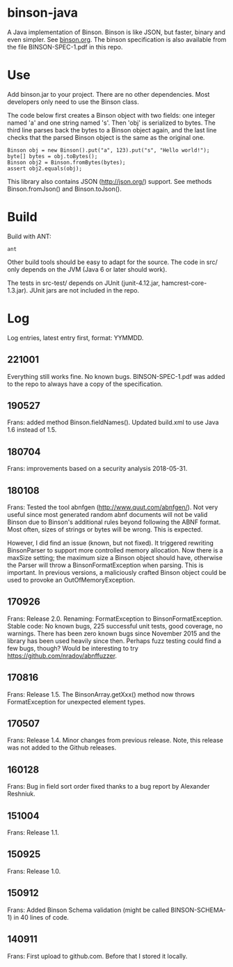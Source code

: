 binson-java
===========

A Java implementation of Binson. Binson is like JSON, but faster, binary and 
even simpler. See [binson.org](http://binson.org/). The binson specification
is also available from the file BINSON-SPEC-1.pdf in this repo.


Use
===

Add binson.jar to your project. There are no other dependencies.
Most developers only need to use the Binson class.

The code below first creates a Binson object with two fields: one integer named 'a' and 
one string named 's'. Then 'obj' is serialized to bytes. The third line parses back the 
bytes to a Binson object again, and the last line checks that the parsed Binson object is 
the same as the original one.

    Binson obj = new Binson().put("a", 123).put("s", "Hello world!");
    byte[] bytes = obj.toBytes();
    Binson obj2 = Binson.fromBytes(bytes);
    assert obj2.equals(obj);

This library also contains JSON (http://json.org/) support. See methods 
Binson.fromJson() and Binson.toJson().



Build
=====

Build with ANT:

    ant

Other build tools should be easy to adapt for the source.
The code in src/ only depends on the JVM (Java 6 or later should work).

The tests in src-test/ depends on JUnit (junit-4.12.jar, hamcrest-core-1.3.jar).
JUnit jars are not included in the repo.



Log
===

Log entries, latest entry first, format: YYMMDD.


## 221001

Everything still works fine. No known bugs. BINSON-SPEC-1.pdf was added to the 
repo to always have a copy of the specification.


## 190527

Frans: added method Binson.fieldNames().
Updated build.xml to use Java 1.6 instead of 1.5.


## 180704

Frans: improvements based on a security analysis 2018-05-31.


## 180108

Frans: Tested the tool abnfgen (http://www.quut.com/abnfgen/). Not very useful since most
generated random abnf documents will not be valid Binson due to Binson's additional
rules beyond following the ABNF format. Most often, sizes of strings or bytes will
be wrong. This is expected. 

However, I did find an issue (known, but not fixed). It triggered rewriting BinsonParser
to support more controlled memory allocation. Now there is a maxSize setting; the
maximum size a Binson object should have, otherwise the Parser will throw a 
BinsonFormatException when parsing. This is important. In previous versions, 
a maliciously crafted Binson object could be used to provoke an OutOfMemoryException.


## 170926 

Frans: Release 2.0. Renaming: FormatException to BinsonFormatException.
Stable code: No known bugs, 225 successful unit tests, good coverage, no warnings. 
There has been zero known bugs since November 2015 and the library has been used 
heavily since then. Perhaps fuzz testing could find a few bugs, though? Would be
interesting to try https://github.com/nradov/abnffuzzer.


## 170816

Frans: Release 1.5. The BinsonArray.getXxx() method now throws
FormatException for unexpected element types.


## 170507

Frans: Release 1.4. Minor changes from previous release.
Note, this release was not added to the Github releases.


## 160128

Frans: Bug in field sort order fixed thanks to a bug report 
by Alexander Reshniuk.


## 151004

Frans: Release 1.1.


## 150925

Frans: Release 1.0.


## 150912

Frans: Added Binson Schema validation (might be called BINSON-SCHEMA-1) 
in 40 lines of code.


## 140911

Frans: First upload to github.com. Before that I stored it locally.

